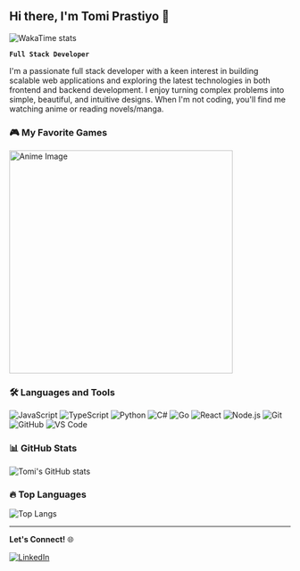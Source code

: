 ## Hi there, I'm Tomi Prastiyo 👋

![WakaTime stats](https://github-readme-stats.vercel.app/api/wakatime?username=tomipr&layout=compact&langs_count=10&theme=dracula)

**`Full Stack Developer`**

I'm a passionate full stack developer with a keen interest in building scalable web applications and exploring the latest technologies in both frontend and backend development. I enjoy turning complex problems into simple, beautiful, and intuitive designs. When I'm not coding, you'll find me watching anime or reading novels/manga.

### 🎮 My Favorite Games

<img src="https://www.gematsu.com/wp-content/uploads/2023/03/Yuki-Yuna-is-a-Hero-PS4-Switch_03-21-23.jpg" alt="Anime Image" width="400"/>

### 🛠️ Languages and Tools

![JavaScript](https://img.shields.io/badge/-JavaScript-black?style=flat-square&logo=javascript)
![TypeScript](https://img.shields.io/badge/-TypeScript-black?style=flat-square&logo=typescript)
![Python](https://img.shields.io/badge/-Python-black?style=flat-square&logo=python)
![C#](https://img.shields.io/badge/-C%23-black?style=flat-square&logo=csharp)
![Go](https://img.shields.io/badge/-Go-black?style=flat-square&logo=go)
![React](https://img.shields.io/badge/-React-black?style=flat-square&logo=react)
![Node.js](https://img.shields.io/badge/-Node.js-black?style=flat-square&logo=node.js)
![Git](https://img.shields.io/badge/-Git-black?style=flat-square&logo=git)
![GitHub](https://img.shields.io/badge/-GitHub-black?style=flat-square&logo=github)
![VS Code](https://img.shields.io/badge/-VS%20Code-black?style=flat-square&logo=visual-studio-code)

### 📊 GitHub Stats

![Tomi's GitHub stats](https://github-readme-stats.vercel.app/api?username=tomiprastiyo&show_icons=true&theme=dracula)

### 🔥 Top Languages

![Top Langs](https://github-readme-stats.vercel.app/api/top-langs/?username=tomiprastiyo&layout=compact&langs_count=10&theme=dracula)

---

**Let's Connect!** 🌐

[![LinkedIn](https://img.shields.io/badge/LinkedIn-0077B5?style=flat-square&logo=linkedin&logoColor=white)](https://www.linkedin.com/in/tomi-prastiyo-a47877157/)
